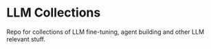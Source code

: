 LLM Collections
===

Repo for collections of LLM fine-tuning, agent building and other LLM relevant stuff.